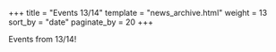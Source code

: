 +++
title = "Events 13/14"
template = "news_archive.html"
weight = 13
sort_by = "date"
paginate_by = 20
+++

Events from 13/14!
